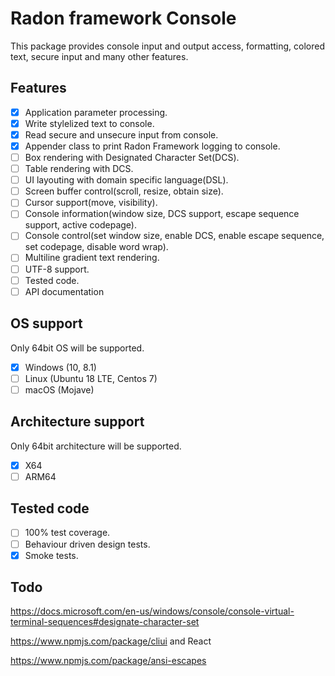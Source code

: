 # Radon framework Console
This package provides console input and output access, formatting, colored text, secure input and many other features.

## Features
- [x] Application parameter processing.
- [x] Write stylelized text to console.
- [x] Read secure and unsecure input from console.
- [x] Appender class to print Radon Framework logging to console.
- [ ] Box rendering with Designated Character Set(DCS).
- [ ] Table rendering with DCS.
- [ ] UI layouting with domain specific language(DSL).
- [ ] Screen buffer control(scroll, resize, obtain size).
- [ ] Cursor support(move, visibility).
- [ ] Console information(window size, DCS support, escape sequence support, active codepage).
- [ ] Console control(set window size, enable DCS, enable escape sequence, set codepage, disable word wrap).
- [ ] Multiline gradient text rendering.
- [ ] UTF-8 support.
- [ ] Tested code.
- [ ] API documentation

## OS support
Only 64bit OS will be supported.
- [x] Windows (10, 8.1)
- [ ] Linux (Ubuntu 18 LTE, Centos 7)
- [ ] macOS (Mojave)

## Architecture support
Only 64bit architecture will be supported.
- [x] X64
- [ ] ARM64

## Tested code
- [ ] 100% test coverage.
- [ ] Behaviour driven design tests.
- [x] Smoke tests.

## Todo
https://docs.microsoft.com/en-us/windows/console/console-virtual-terminal-sequences#designate-character-set

https://www.npmjs.com/package/cliui and React

https://www.npmjs.com/package/ansi-escapes